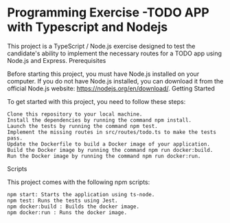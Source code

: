 # Programming Exercise -TODO APP with Typescript and Nodejs

This project is a TypeScript / Node.js exercise designed to test the candidate's ability to implement the necessary routes for a TODO app using Node.js and Express.
Prerequisites

Before starting this project, you must have Node.js installed on your computer. If you do not have Node.js installed, you can download it from the official Node.js website: https://nodejs.org/en/download/.
Getting Started

To get started with this project, you need to follow these steps:

    Clone this repository to your local machine.
    Install the dependencies by running the command npm install.
    Launch the tests by running the command npm test.
    Implement the missing routes in src/routes/todo.ts to make the tests pass.
    Update the Dockerfile to build a Docker image of your application.
    Build the Docker image by running the command npm run docker:build.
    Run the Docker image by running the command npm run docker:run.

Scripts

This project comes with the following npm scripts:

    npm start: Starts the application using ts-node.
    npm test: Runs the tests using Jest.
    npm docker:build : Builds the docker image.
    npm docker:run : Runs the docker image.

